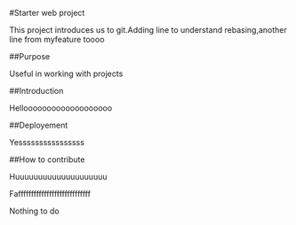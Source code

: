 #Starter web project

This project introduces us to git.Adding line to understand rebasing,another line from myfeature toooo

##Purpose 

Useful in working with projects

##Introduction

Hellooooooooooooooooooo

##Deployement

Yessssssssssssssss

##How to contribute

Huuuuuuuuuuuuuuuuuuuu

Faffffffffffffffffffffffffffff

Nothing to do




